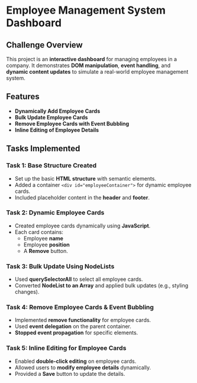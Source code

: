  # Employee Management System Dashboard

##  Challenge Overview
This project is an **interactive dashboard** for managing employees in a company. It demonstrates **DOM manipulation**, **event handling**, and **dynamic content updates** to simulate a real-world employee management system.

##  Features
- **Dynamically Add Employee Cards**  
- **Bulk Update Employee Cards**  
- **Remove Employee Cards with Event Bubbling**  
- **Inline Editing of Employee Details**

##  Tasks Implemented
###  Task 1: Base Structure Created
- Set up the basic **HTML structure** with semantic elements.
- Added a container `<div id="employeeContainer">` for dynamic employee cards.
- Included placeholder content in the **header** and **footer**.

###  Task 2: Dynamic Employee Cards
- Created employee cards dynamically using **JavaScript**.
- Each card contains:
  - Employee **name**
  - Employee **position**
  - A **Remove** button.

###  Task 3: Bulk Update Using NodeLists
- Used **querySelectorAll** to select all employee cards.
- Converted **NodeList to an Array** and applied bulk updates (e.g., styling changes).

###  Task 4: Remove Employee Cards & Event Bubbling
- Implemented **remove functionality** for employee cards.
- Used **event delegation** on the parent container.
- **Stopped event propagation** for specific elements.

###  Task 5: Inline Editing for Employee Cards
- Enabled **double-click editing** on employee cards.
- Allowed users to **modify employee details** dynamically.
- Provided a **Save** button to update the details.